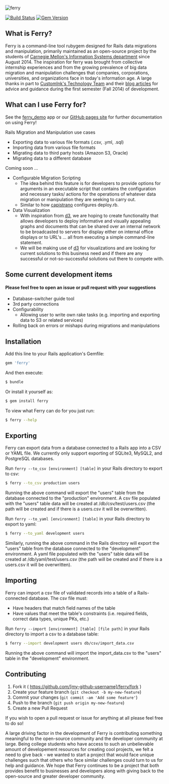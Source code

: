 ![ferry](doc/ferry_readme_icon_2.png)

[![Build Status](https://travis-ci.org/cmu-is-projects/ferry.svg?branch=master)](https://travis-ci.org/cmu-is-projects/ferry)
[![Gem Version](https://badge.fury.io/rb/ferry.svg)](http://badge.fury.io/rb/ferry)

## What is Ferry?
Ferry is a command-line tool rubygem designed for Rails data migrations and manipulation, primarily maintained as an open-source project by the students of [Carnegie Mellon's Information Systems department](http://www.cmu.edu/information-systems/) since August 2014. The inspiration for ferry was brought from collective internship experiences and from the growing prevalence of big data migration and manipulation challenges that companies, corporations, universities, and organizations face in today's information age. A large thanks in part to [CustomInk's Technology Team](https://github.com/customink) and their [blog articles](http://technology.customink.com) for advice and guidance during the first semester (Fall 2014) of development.

## What can I use Ferry for?
See the [ferry_demo](http://github.com/cmu-is-projects/ferry_demo) app or our [GitHub pages site](http://cmu-is-projects.github.com/ferry) for further documentation on using Ferry!

Rails Migration and Manipulation use cases
  - Exporting data to various file formats (.csv, .yml, .sql)
  - Importing data from various file formats
  - Migrating data to third party hosts (Amazon S3, Oracle)
  - Migrating data to a different database

Coming soon ...
  - Configurable Migration Scripting
    - The idea behind this feature is for developers to provide options for arguments in an executable script that contains the configuration and necessary tasks/ actions for the operations of whatever data migration or manipulation they are seeking to carry out.
    - Similar to how [capistrano](https://github.com/capistrano/capistrano) configures deploy.rb.
  - Data Visualization
    - With inspiration from [d3](http://d3js.org), we are hoping to create functionality that allows developers to deploy informative and visually appealing graphs and documents that can be shared over an internal network to be broadcasted to servers for display either on internal office displays or to URL's ... all from executing a simple command-line statement.
    - We will be making use of [d3](http://d3js.org) for visualizations and are looking for current solutions to this business need and if there are any successful or not-so-successful solutions out there to compete with.

## Some current development items
#### Please feel free to open an issue or pull request with your suggestions
- Database-switcher guide tool
- 3rd party connections
- Configurability
  - Allowing user to write own rake tasks (e.g. importing and exporting data to S3 or related services)
- Rolling back on errors or mishaps during migrations and manipulations

## Installation
Add this line to your Rails application's Gemfile:
``` ruby
gem 'ferry'
```

And then execute:
``` sh
$ bundle
```

Or install it yourself as:
``` sh
$ gem install ferry
```

To view what Ferry can do for you just run:
``` sh
$ ferry --help
```

## Exporting
Ferry can export data from a database connected to a Rails app into a CSV or YAML file.
We currently only support exporting of SQLite3, MySQL2, and PostgreSQL databases.

Run `ferry --to_csv [environment] [table]` in your Rails directory to export to csv:
```sh
$ ferry --to_csv production users
```
Running the above command will export the "users" table from the database connected to the "production" environment.
A csv file populated with the "users" table data will be created at /db/csv/test/users.csv (the path will be created and if there is a users.csv it will be overwritten).

Run `ferry --to_yaml [environment] [table]` in your Rails directory to export to yaml:
```sh
$ ferry --to_yaml development users
```
Similarly, running the above command in the Rails directory will export the "users" table from the database connected to the "development" environment.
A yaml file populated with the "users" table data will be created at /db/yaml/test/users.csv (the path will be created and if there is a users.csv it will be overwritten).

## Importing
Ferry can import a csv file of validated records into a table of a Rails-connected database.
The csv file must:
  - Have headers that match field names of the table
  - Have values that meet the table's constraints (i.e. required fields, correct data types, unique PKs, etc.)

Run `ferry --import [environment] [table] [file path]` in your Rails directory to import a csv to a database table:
```sh
$ ferry --import development users db/csv/import_data.csv
```
Running the above command will import the import_data.csv to the "users" table in the "development" environment.


## Contributing

1. Fork it ( https://github.com/[my-github-username]/ferry/fork )
2. Create your feature branch (`git checkout -b my-new-feature`)
3. Commit your changes (`git commit -am 'Add some feature'`)
4. Push to the branch (`git push origin my-new-feature`)
5. Create a new Pull Request

If you wish to open a pull request or issue for anything at all please feel free to do so!

A large driving factor in the development of Ferry is contributing something meaningful to the open-source community and the developer community at large. Being college students who have access to such an unbelievable amount of developement resources for creating cool projects, we felt a need to give back - we wanted to start a project that would face unique challenges such that others who face similar challenges could turn to us for help and guidance. We hope that Ferry continues to be a project that both provides benefit to businesses and developers along with giving back to the open-source and greater developer community.
